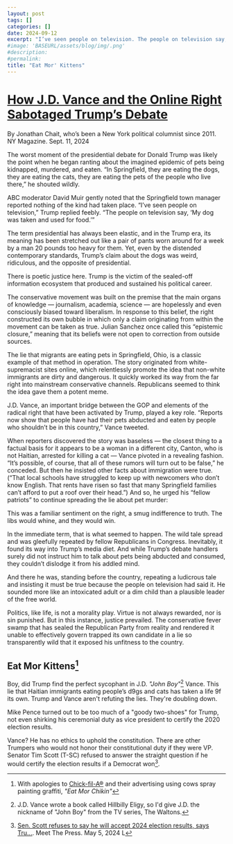 ```yaml
---
layout: post
tags: []
categories: []
date: 2024-09-12
excerpt: "I’ve seen people on television. The people on television say, ‘My dog was taken and used for food.'"
#image: 'BASEURL/assets/blog/img/.png'
#description:
#permalink:
title: "Eat Mor' Kittens"
---
```


# [How J.D. Vance and the Online Right Sabotaged Trump’s Debate](https://nymag.com/intelligencer/article/trump-debate-eating-pets-j-d-vance-cats-dogs-springfield.html)

By Jonathan Chait, who’s been a New York political columnist since 2011. NY Magazine. Sept. 11, 2024

The worst moment of the presidential debate for Donald Trump was likely the point when he began ranting about the imagined epidemic of pets being kidnapped, murdered, and eaten. “In Springfield, they are eating the dogs, they are eating the cats, they are eating the pets of the people who live there,” he shouted wildly.

ABC moderator David Muir gently noted that the Springfield town manager reported nothing of the kind had taken place. “I’ve seen people on television,” Trump replied feebly. “The people on television say, ‘My dog was taken and used for food.’”

The term presidential has always been elastic, and in the Trump era, its meaning has been stretched out like a pair of pants worn around for a week by a man 20 pounds too heavy for them. Yet, even by the distended contemporary standards, Trump’s claim about the dogs was weird, ridiculous, and the opposite of presidential.

There is poetic justice here. Trump is the victim of the sealed-off information ecosystem that produced and sustained his political career.

The conservative movement was built on the premise that the main organs of knowledge — journalism, academia, science — are hopelessly and even consciously biased toward liberalism. In response to this belief, the right constructed its own bubble in which only a claim originating from within the movement can be taken as true. Julian Sanchez once called this “epistemic closure,” meaning that its beliefs were not open to correction from outside sources.

The lie that migrants are eating pets in Springfield, Ohio, is a classic example of that method in operation. The story originated from white-supremacist sites online, which relentlessly promote the idea that non-white immigrants are dirty and dangerous. It quickly worked its way from the far right into mainstream conservative channels. Republicans seemed to think the idea gave them a potent meme.

J.D. Vance, an important bridge between the GOP and elements of the radical right that have been activated by Trump, played a key role. “Reports now show that people have had their pets abducted and eaten by people who shouldn’t be in this country,” Vance tweeted.

When reporters discovered the story was baseless — the closest thing to a factual basis for it appears to be a woman in a different city, Canton, who is not Haitian, arrested for killing a cat — Vance pivoted in a revealing fashion. “It’s possible, of course, that all of these rumors will turn out to be false,” he conceded. But then he insisted other facts about immigration were true. (“That local schools have struggled to keep up with newcomers who don’t know English. That rents have risen so fast that many Springfield families can’t afford to put a roof over their head.”) And so, he urged his “fellow patriots” to continue spreading the lie about pet murder:

This was a familiar sentiment on the right, a smug indifference to truth. The libs would whine, and they would win.

In the immediate term, that is what seemed to happen. The wild tale spread and was gleefully repeated by fellow Republicans in Congress. Inevitably, it found its way into Trump’s media diet. And while Trump’s debate handlers surely did not instruct him to talk about pets being abducted and consumed, they couldn’t dislodge it from his addled mind.

And there he was, standing before the country, repeating a ludicrous tale and insisting it must be true because the people on television had said it. He sounded more like an intoxicated adult or a dim child than a plausible leader of the free world.

Politics, like life, is not a morality play. Virtue is not always rewarded, nor is sin punished. But in this instance, justice prevailed. The conservative fever swamp that has sealed the Republican Party from reality and rendered it unable to effectively govern trapped its own candidate in a lie so transparently wild that it exposed his unfitness to the country.

## Eat Mor Kittens[^11]

Boy, did Trump find the perfect sycophant in J.D. *"John Boy"*[^12] Vance. This lie that Haitian immigrants eating people’s d9gs and cats has taken a life 9f its own. Trump and Vance aren't refuting the lies. They're doubling down.

Mike Pence turned out to be too much of a "goody two-shoes" for Trump, not even shirking his ceremonial duty as vice president to certify the 2020 election results. 

Vance? He has no ethics to uphold the constitution. There are other Trumpers who would not honor their constitutional duty if they were VP. Senator Tim Scott (T-SC) refused to answer the straight question if he would certify the election results if a Democrat won[^13].

[^11]: With apologies to [Chick-fil-A®](https://www.chick-fil-a.com) and their advertising using cows spray painting graffiti, *"Eat Mor Chikin"*
[^12]: J.D. Vance wrote a book called Hillbilly Eligy, so I'd give J.D. the nickname of "John Boy" from the TV series, The Waltons.
[^13]: [Sen. Scott refuses to say he will accept 2024 election results, says Tru...](https://youtube.com/watch?v=DdeuagPSVQc&). Meet The Press. May 5, 2024 L
